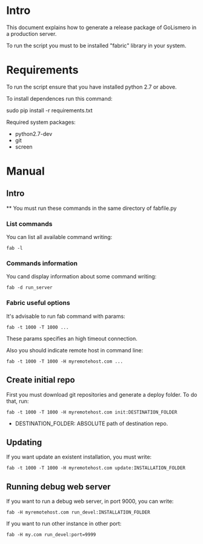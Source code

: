 Intro
=====

This document explains how to generate a release package of GoLismero in a production server.

To run the script you must to be installed "fabric" library in your system.

Requirements
============

To run the script ensure that you have installed python 2.7 or above.

To install dependences run this command:

sudo pip install -r requirements.txt

Required system packages:

- python2.7-dev
- git
- screen


Manual
======

Intro
-----

** You must run these commands in the same directory of fabfile.py

### List commands

You can list all available command writing:

```fab -l```

### Commands information

You cand display information about some command writing:

```fab -d run_server```

### Fabric useful options

It's advisable to run fab command with params:

```fab -t 1000 -T 1000 ...```

These params specifies an high timeout connection.

Also you should indicate remote host in command line:

```fab -t 1000 -T 1000 -H myremotehost.com ...```

Create initial repo
-------------------

First you must download git repositories and generate a deploy folder. To do that, run:

```fab -t 1000 -T 1000 -H myremotehost.com init:DESTINATION_FOLDER```

- DESTINATION_FOLDER: ABSOLUTE path of destination repo.

Updating
--------

If you want update an existent installation, you must write:

```fab -t 1000 -T 1000 -H myremotehost.com update:INSTALLATION_FOLDER```


Running debug web server
------------------------

If you want to run a debug web server, in port 9000, you can write:

```fab -H myremotehost.com run_devel:INSTALLATION_FOLDER```

If you want to run other instance in other port:

```fab -H my.com run_devel:port=9999```